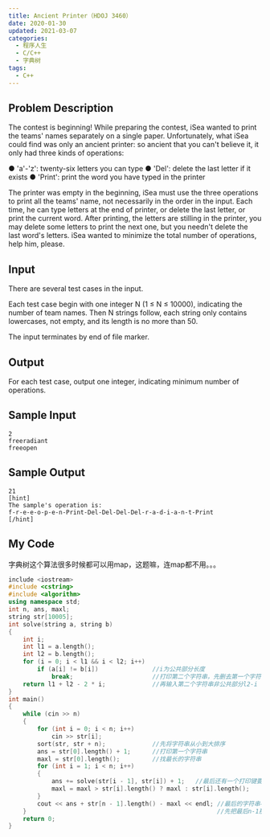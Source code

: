 ```yaml
---
title: Ancient Printer（HDOJ 3460）
date: 2020-01-30
updated: 2021-03-07
categories:
  - 程序人生
  - C/C++
  - 字典树
tags:
  - C++
---
```


## Problem Description 

The contest is beginning! While preparing the contest, iSea wanted to print the teams' names separately on a single paper.
Unfortunately, what iSea could find was only an ancient printer: so ancient that you can't believe it, it only had three kinds of operations:

● 'a'-'z': twenty-six letters you can type
● 'Del': delete the last letter if it exists
● 'Print': print the word you have typed in the printer

The printer was empty in the beginning, iSea must use the three operations to print all the teams' name, not necessarily in the order in the input. Each time, he can type letters at the end of printer, or delete the last letter, or print the current word. After printing, the letters are stilling in the printer, you may delete some letters to print the next one, but you needn't delete the last word's letters.
iSea wanted to minimize the total number of operations, help him, please. 

## Input 

There are several test cases in the input.

Each test case begin with one integer N (1 ≤ N ≤ 10000), indicating the number of team names.
Then N strings follow, each string only contains lowercases, not empty, and its length is no more than 50.

The input terminates by end of file marker. 

## Output 

For each test case, output one integer, indicating minimum number of operations.

## Sample Input 

```
2
freeradiant
freeopen
```

## Sample Output 

```
21
[hint]
The sample's operation is:
f-r-e-e-o-p-e-n-Print-Del-Del-Del-Del-r-a-d-i-a-n-t-Print
[/hint]
```

## My Code

<p>字典树这个算法很多时候都可以用map，这题嘛，连map都不用。。。</p>

```cpp
include <iostream>
#include <cstring>
#include <algorithm>
using namespace std;
int n, ans, maxl;
string str[10005];
int solve(string a, string b)
{
    int i;
    int l1 = a.length();
    int l2 = b.length();
    for (i = 0; i < l1 && i < l2; i++)
        if (a[i] != b[i])               //i为公共部分长度
            break;                      //打印第二个字符串，先删去第一个字符串的非公共部分l1-i
    return l1 + l2 - 2 * i;             //再输入第二个字符串非公共部分l2-i
}
int main()
{
    while (cin >> n)
    {
        for (int i = 0; i < n; i++)
            cin >> str[i];
        sort(str, str + n);             //先将字符串从小到大排序
        ans = str[0].length() + 1;      //打印第一个字符串
        maxl = str[0].length();         //找最长的字符串
        for (int i = 1; i < n; i++)
        {
            ans += solve(str[i - 1], str[i]) + 1;   //最后还有一个打印键要按
            maxl = maxl > str[i].length() ? maxl : str[i].length();
        }
        cout << ans + str[n - 1].length() - maxl << endl; //最后的字符串不需要删所以留下最长的那条
    }                                                     //先把最后n-1那条删了然后再减去最长的那条就行了
    return 0;
}
```

